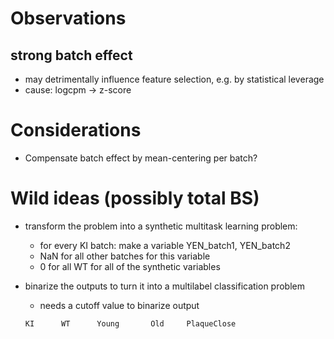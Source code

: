 # Observations

## strong batch effect
* may detrimentally influence feature selection, e.g. by statistical leverage
* cause: logcpm -> z-score

# Considerations
* Compensate batch effect by mean-centering per batch?

# Wild ideas (possibly total BS)
* transform the problem into a synthetic multitask learning problem:
    * for every KI batch: make a variable YEN_batch1, YEN_batch2 
    * NaN for all other batches for this variable
    * 0 for all WT for all of the synthetic variables
* binarize the outputs to turn it into a multilabel classification problem
    * needs a cutoff value to binarize output
    
    ```
    KI      WT      Young       Old     PlaqueClose
    
    
    ```
    